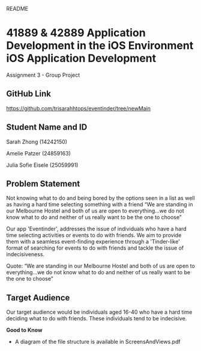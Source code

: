 README
# 41889 & 42889 Application Development in the iOS Environment iOS Application Development #

Assignment 3 - Group Project

## GitHub Link ##

https://github.com/trisarahhtops/eventinder/tree/newMain

## Student Name and ID ##
Sarah Zhong (14242150)

Amelie Patzer (24859163)

Julia Sofie Eisele (25059991)

## Problem Statement ##

Not knowing what to do and being bored by the options seen in a list as well as having a hard time selecting something with a friend
“We are standing in our Melbourne Hostel and both of us are open to everything…we do not know what to do and neither of us really want to be the one to choose”

Our app 'Eventinder', addresses the issue of individuals who have a hard time selecting activities or events to do with friends. We aim to provide them with a seamless event-finding experience through a 'Tinder-like' format of searching for events to do with friends and tackle the issue of indecisiveness. 

Quote: “We are standing in our Melbourne Hostel and both of us are open to everything…we do not know what to do and neither of us really want to be the one to choose”

## Target Audience ##

Our target audience would be individuals aged 16-40 who have a hard time deciding what to do with friends. These individuals tend to be indecisive. 

**Good to Know**

- A diagram of the file structure is available in ScreensAndViews.pdf
